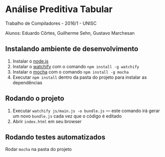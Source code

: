 # Análise Preditiva Tabular

Trabalho de Compiladores - 2016/1 - UNISC

Alunos: Eduardo Côrtes, Guilherme Sehn, Gustavo Marchesan

## Instalando ambiente de desenvolvimento
1. Instalar o [node.js](https://nodejs.org/en/)
2. Instalar o [watchify](https://github.com/substack/watchify) com o comando `npm install -g watchify`
3. Instalar o [mocha](https://mochajs.org/) com o comando `npm install -g mocha`
3. Executar `npm install` dentro da pasta do projeto para instalar as dependências

## Rodando o projeto
1. Executar `watchify js/main.js -o bundle.js` — este comando irá gerar um novo `bundle.js` cada vez que o código é editado
2. Abrir `index.html` em seu browser

## Rodando testes automatizados
Rodar `mocha` na pasta do projeto
